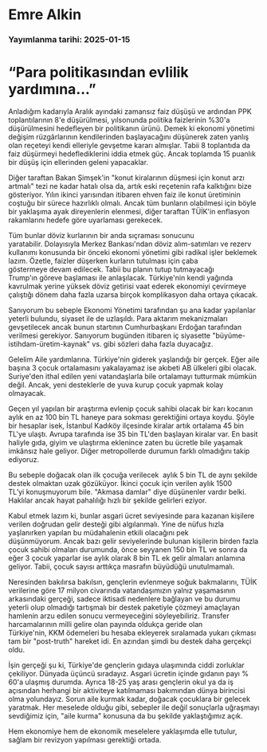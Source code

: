 # Emre Alkin

### Yayımlanma tarihi: 2025-01-15

# “Para politikasından evlilik yardımına...”

Anladığım kadarıyla Aralık ayındaki zamansız faiz düşüşü ve ardından PPK toplantılarının 8'e düşürülmesi, yılsonunda politika faizlerinin %30'a düşürülmesini hedefleyen bir politikanın ürünü. Demek ki ekonomi yönetimi değişim rüzgârlarının kendilerinden başlayacağını düşünerek zaten yanlış olan reçeteyi kendi elleriyle gevşetme kararı almışlar. Tabii 8 toplantıda da faiz düşürmeyi hedeflediklerini iddia etmek güç. Ancak toplamda 15 puanlık bir düşüş için ellerinden geleni yapacaklar.

Diğer taraftan Bakan Şimşek'in "konut kiralarının düşmesi için konut arzı artmalı" tezi ne kadar hatalı olsa da, artık eski reçetenin rafa kalktığını bize gösteriyor. Yılın ikinci yarısından itibaren ehven faiz ile konut üretiminin coştuğu bir sürece hazırlıklı olmalı. Ancak tüm bunların olabilmesi için böyle bir yaklaşıma ayak direyenlerin elenmesi, diğer taraftan TÜİK'in enflasyon rakamlarını hedefe göre uyarlaması gerekecek.

Tüm bunlar döviz kurlarının bir anda sıçraması sonucunu yaratabilir. Dolayısıyla Merkez Bankası'ndan döviz alım-satımları ve rezerv kullanımı konusunda bir önceki ekonomi yönetimi gibi radikal işler beklemek lazım. Özetle, faizler düşerken kurların tutulması için çaba göstermeye devam edilecek. Tabii bu planın tutup tutmayacağı Trump'ın göreve başlaması ile anlaşılacak. Türkiye'nin kendi yağında kavrulmak yerine yüksek döviz getirisi vaat ederek ekonomiyi çevirmeye çalıştığı dönem daha fazla uzarsa birçok komplikasyon daha ortaya çıkacak.

Sanıyorum bu sebeple Ekonomi Yönetimi tarafından şu ana kadar yapılanlar yeterli bulundu, siyaset ile de uzlaşıldı. Para aktarım mekanizmaları gevşetilecek ancak bunun startının Cumhurbaşkanı Erdoğan tarafından verilmesi gerekiyor. Sanıyorum bugünden itibaren iç siyasette "büyüme-istihdam-üretim-kaynak" vs. gibi sözleri daha fazla duyacağız.

Gelelim Aile yardımlarına. Türkiye'nin giderek yaşlandığı bir gerçek. Eğer aile başına 3 çocuk ortalamasını yakalayamaz ise akıbeti AB ülkeleri gibi olacak. Suriye'den ithal edilen yeni vatandaşlarla bile ortalamayı tutturmak mümkün değil. Ancak, yeni desteklerle de yuva kurup çocuk yapmak kolay olmayacak.

Geçen yıl yapılan bir araştırma evlenip çocuk sahibi olacak bir karı kocanın aylık en az 100 bin TL haneye para sokması gerektiğini ortaya koydu. Şöyle bir hesaplar isek, İstanbul Kadıköy ilçesinde kiralar artık ortalama 45 bin TL'ye ulaştı. Avrupa tarafında ise 35 bin TL'den başlayan kiralar var. En basit haliyle gıda, giyim ve ulaştırma eklenince zaten bu ücretle bile yaşamak imkânsız hale geliyor. Diğer metropollerde durumun farklı olmadığını takip ediyoruz.

Bu sebeple doğacak olan ilk çocuğa verilecek  aylık 5 bin TL de aynı şekilde destek olmaktan uzak gözüküyor. İkinci çocuk için verilen aylık 1500 TL’yi konuşmuyorum bile. "Akmasa damlar" diye düşünenler vardır belki. Haklılar ancak hayat pahalılığı hızlı bir şekilde gelirleri eziyor.

Kabul etmek lazım ki, bunlar asgari ücret seviyesinde para kazanan kişilere verilen doğrudan gelir desteği gibi algılanmalı. Yine de nüfus hızla yaşlanırken yapılan bu müdahalenin etkili olacağını pek  düşünmüyorum. Ancak bazı gelir seviyelerinde bulunan kişilerin birden fazla çocuk sahibi olmaları durumunda, önce seyyanen 150 bin TL ve sonra da eğer 3 çocuk yaparlar ise aylık olarak 8 bin TL ek gelir almaları anlamına geliyor. Tabii, çocuk sayısı arttıkça masrafın büyüdüğü unutulmamalı.

Neresinden bakılırsa bakılsın, gençlerin evlenmeye soğuk bakmalarını, TÜİK verilerine göre 17 milyon civarında vatandaşımızın yalnız yaşamasının arkasındaki gerçeği, sadece iktisadi nedenlere bağlayan ve bu durumu yeterli olup olmadığı tartışmalı bir destek paketiyle çözmeyi amaçlayan hamlenin arzu edilen sonucu vermeyeceğini söyleyebiliriz. Transfer harcamalarının milli gelire olan payında oldukça geride olan Türkiye'nin, KKM ödemeleri bu hesaba ekleyerek sıralamada yukarı çıkması tam bir "post-truth" hareket idi. En azından şimdi bu destek daha gerçekçi oldu.

İşin gerçeği şu ki, Türkiye'de gençlerin gıdaya ulaşımında ciddi zorluklar çekiliyor. Dünyada üçüncü sıradayız. Asgari ücretin içinde gıdanın payı % 60'a ulaşmış durumda. Ayrıca 18-25 yaş arası gençlerin okul ya da iş açısından herhangi bir aktiviteye katılmaması bakımından dünya birincisi olma yolundayız. Sorun aile kurmak kadar, doğacak çocuklara bir gelecek yaratmak. Her meselede olduğu gibi, sebepler ile değil sonuçlarla uğraşmayı sevdiğimiz için, "aile kurma" konusuna da bu şekilde yaklaştığımız açık.

Hem ekonomiye hem de ekonomik meselelere yaklaşımda elle tutulur, sağlam bir revizyon yapılması gerektiği ortada.

